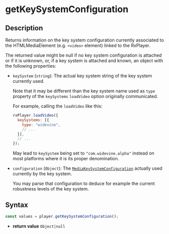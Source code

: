 # getKeySystemConfiguration

## Description

Returns information on the key system configuration currently associated to the
HTMLMediaElement (e.g. `<video>` element) linked to the RxPlayer.

The returned value might be null if no key system configuration is attached or
if it is unknown, or, if a key system is attached and known, an object with the
following properties:

  - `keySystem` (`string`): The actual key system string of the key system
    currently used.

    Note that it may be different than the key system name used as `type`
    property of the `keySystems` `loadVideo` option originally communicated.

    For example, calling the `loadVideo` like this:
    ```js
    rxPlayer.loadVideo({
      keySystems: [{
        type: "widevine",
        // ...
      }],
      // ...
    });
    ```
    May lead to `keySystem` being set to `"com.widevine.alpha"` instead on most
    platforms where it is its proper denomination.

  - `configuration` (`Object`): The
    [`MediaKeySystemConfiguration`](https://www.w3.org/TR/encrypted-media/#dom-mediakeysystemconfiguration)
    actually used currently by the key system.

    You may parse that configuration to deduce for example the current
    robustness levels of the key system.


## Syntax

```js
const values = player.getKeySystemConfiguration();
```

 - **return value** `Object|null`
